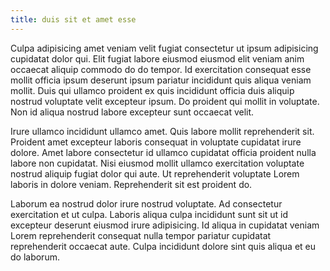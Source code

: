 ```yaml
---
title: duis sit et amet esse
---
```


Culpa adipisicing amet veniam velit fugiat consectetur ut ipsum adipisicing cupidatat dolor qui. Elit fugiat labore eiusmod eiusmod elit veniam anim occaecat aliquip commodo do do tempor. Id exercitation consequat esse mollit officia ipsum deserunt ipsum pariatur incididunt quis aliqua veniam mollit. Duis qui ullamco proident ex quis incididunt officia duis aliquip nostrud voluptate velit excepteur ipsum. Do proident qui mollit in voluptate. Non id aliqua nostrud labore excepteur sunt occaecat velit.

Irure ullamco incididunt ullamco amet. Quis labore mollit reprehenderit sit. Proident amet excepteur laboris consequat in voluptate cupidatat irure dolore. Amet labore consectetur id ullamco cupidatat officia proident nulla labore non cupidatat. Nisi eiusmod mollit ullamco exercitation voluptate nostrud aliquip fugiat dolor qui aute. Ut reprehenderit voluptate Lorem laboris in dolore veniam. Reprehenderit sit est proident do.

Laborum ea nostrud dolor irure nostrud voluptate. Ad consectetur exercitation et ut culpa. Laboris aliqua culpa incididunt sunt sit ut id excepteur deserunt eiusmod irure adipisicing. Id aliqua in cupidatat veniam Lorem reprehenderit consequat nulla tempor pariatur cupidatat reprehenderit occaecat aute. Culpa incididunt dolore sint quis aliqua et eu do laborum.